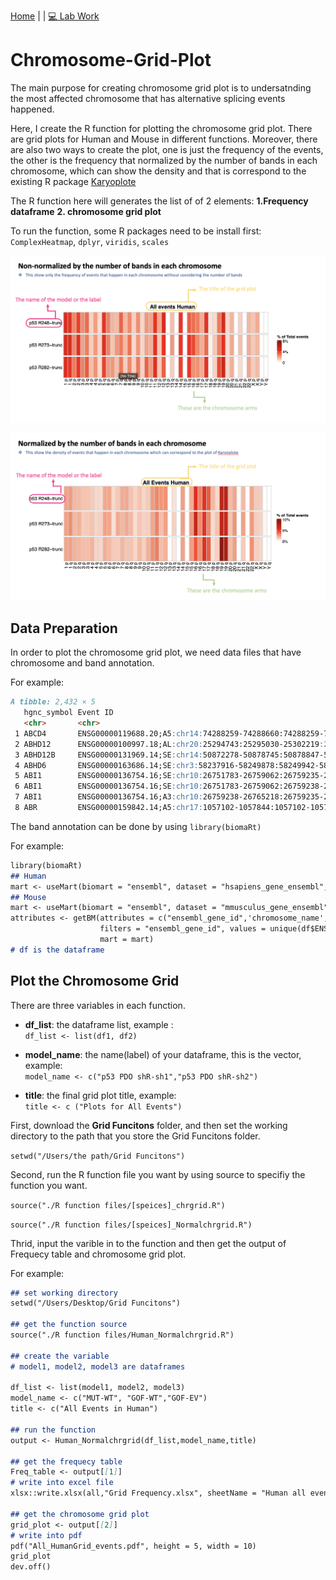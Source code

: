 [Home](https://litingku.github.io) |   | [💻 Lab Work](https://litingku.github.io/about.html)

# Chromosome-Grid-Plot

The main purpose for creating chromosome grid plot is to undersatnding the most affected chromosome that has alternative splicing events happened.

Here, I create the R function for plotting the chromosome grid plot. There are grid plots for Human and Mouse in different functions. Moreover, there are also two ways to create the plot, one is just the frequency of the events, the other is the frequency that normalized by the number of bands in each chromosome, which can show the density and that is correspond to the existing R package [Karyoplote](https://github.com/bernatgel/karyoploteR)

The R function here will generates the list of of 2 elements: **1.Frequency dataframe** **2. chromosome grid plot**

To run the function, some R packages need to be install first: `ComplexHeatmap`, `dplyr`, `viridis`, `scales`

![ ](uploads/nonnormalized.png)

![ ](uploads/normalized.png)

## Data Preparation

In order to plot the chromosome grid plot, we need data files that have chromosome and band annotation.

For example:
```markdown
A tibble: 2,432 × 5
   hgnc_symbol Event ID                                                                            AS type  chromosome_name  band  
   <chr>       <chr>                                                                               <chr>     <chr>           <chr> 
 1 ABCD4       ENSG00000119688.20;A5:chr14:74288259-74288660:74288259-74288716:-                   A5        14              q24.3 
 2 ABHD12      ENSG00000100997.18;AL:chr20:25294743:25295030-25302219:25300198:25300884-25302219:- AL        20              p11.21
 3 ABHD12B     ENSG00000131969.14;SE:chr14:50872278-50878745:50878847-50880452:+                   SE        14              q22.1 
 4 ABHD6       ENSG00000163686.14;SE:chr3:58237916-58249878:58249942-58256562:+                    SE        3               p14.3 
 5 ABI1        ENSG00000136754.16;SE:chr10:26751783-26759062:26759235-26765218:-                   SE        10              p12.1 
 6 ABI1        ENSG00000136754.16;SE:chr10:26751783-26759062:26759238-26765218:-                   SE        10              p12.1 
 7 ABI1        ENSG00000136754.16;A3:chr10:26759238-26765218:26759235-26765218:-                   A3        10              p12.1 
 8 ABR         ENSG00000159842.14;A5:chr17:1057102-1057844:1057102-1057970:-                       A5        17              p13.3 
```
The band annotation can be done by using `library(biomaRt)`

For example:
```markdown
library(biomaRt)
## Human
mart <- useMart(biomart = "ensembl", dataset = "hsapiens_gene_ensembl",host = "www.ensembl.org")
## Mouse
mart <- useMart(biomart = "ensembl", dataset = "mmusculus_gene_ensembl",host = "www.ensembl.org")
attributes <- getBM(attributes = c("ensembl_gene_id",'chromosome_name','band'),
                    filters = "ensembl_gene_id", values = unique(df$ENSG), 
                    mart = mart)
# df is the dataframe
```

## Plot the Chromosome Grid

There are three variables in each function. 

- **df_list**: the dataframe list, example :      
`df_list <- list(df1, df2)`

- **model_name**: the name(label) of your dataframe, this is the vector, example:         
`model_name <- c("p53 PDO shR-sh1","p53 PDO shR-sh2")`

- **title**: the final grid plot title, example:        
`title <- c ("Plots for All Events")`


First, download the **Grid Funcitons** folder, and then set the working directory to the path that you store the Grid Funcitons folder.

`setwd("/Users/the path/Grid Funcitons")`

Second, run the R function file you want by using source to specifiy the function you want.

`source("./R function files/[speices]_chrgrid.R")`

`source("./R function files/[speices]_Normalchrgrid.R")`

Thrid, input the varible in to the function and then get the output of Frequecy table and chromosome grid plot.

For example:

```markdown
## set working directory
setwd("/Users/Desktop/Grid Funcitons")

## get the function source
source("./R function files/Human_Normalchrgrid.R")

## create the variable
# model1, model2, model3 are dataframes

df_list <- list(model1, model2, model3)
model_name <- c("MUT-WT", "GOF-WT","GOF-EV")
title <- c("All Events in Human")

## run the function
output <- Human_Normalchrgrid(df_list,model_name,title)

## get the frequecy table
Freq_table <- output[[1]]
# write into excel file
xlsx::write.xlsx(all,"Grid Frequency.xlsx", sheetName = "Human all events", append = TRUE)

## get the chromosome grid plot
grid_plot <- output[[2]]
# write into pdf
pdf("All_HumanGrid_events.pdf", height = 5, width = 10)
grid_plot
dev.off()

```
